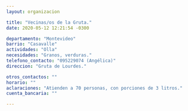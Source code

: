 ```yaml
---
layout: organizacion

title: "Vecinas/os de la Gruta."
date: 2020-05-12 12:21:54 -0300

departamento: "Montevideo"
barrio: "Casavalle"
actividades: "Olla"
necesidades: "Granos, verduras."
telefono_contacto: "095229074 (Angélica)"
direccion: "Gruta de Lourdes."

otros_contactos: ""
horario: ""
aclaraciones: "Atienden a 70 personas, con porciones de 3 litros."
cuenta_bancaria: ""

---
```

